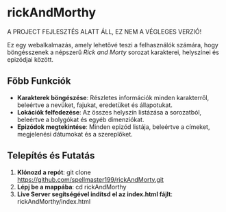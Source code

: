# rickAndMorthy

A PROJECT FEJLESZTÉS ALATT ÁLL, EZ NEM A VÉGLEGES VERZIÓ!

Ez egy webalkalmazás, amely lehetővé teszi a felhasználók számára, hogy böngésszenek a népszerű *Rick and Morty* sorozat karakterei, helyszínei és epizódjai között.

## Főbb Funkciók
- **Karakterek böngészése**: Részletes információk minden karakterről, beleértve a nevüket, fajukat, eredetüket és állapotukat.
- **Lokációk felfedezése**: Az összes helyszín listázása a sorozatból, beleértve a bolygókat és egyéb dimenziókat.
- **Epizódok megtekintése**: Minden epizód listája, beleértve a címeket, megjelenési dátumokat és a szereplőket.

## Telepítés és Futatás
1. **Klónozd a repót**:
   git clone https://github.com/spellmaster199/rickAndMorty.git
2. **Lépj be a mappába**:
   cd rickAndMorthy
3. **Live Server segítségével indítsd el az index.html fájlt**:
   rickAndMorthy/index.html
